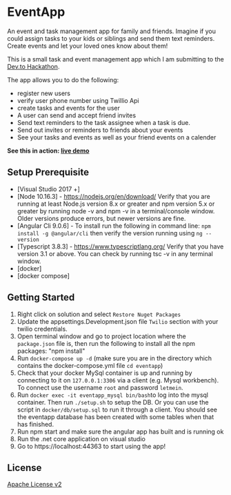 # EventApp
An event and task management app for family and friends. Imagine if you could assign tasks to your kids or siblings and send them text reminders. Create events and let your loved ones know about them!

This is a small task and event management app which I am submitting to the [Dev.to Hackathon](https://dev.to/devteam/announcing-the-twilio-hackathon-on-dev-2lh8).

The app allows you to do the following:
- register new users
- verify user phone number using Twillio Api
- create tasks and events for the user
- A user can send and accept friend invites
- Send text reminders to the task assignee when a task is due.
- Send out invites or reminders to friends about your events 
- See your tasks and events as well as your friend events on a calender

**See this in action: [live demo](https://eventapplication.azurewebsites.net/authentication/login)**

## Setup Prerequisite 

- [Visual Studio 2017 +]
- [Node 10.16.3] - https://nodejs.org/en/download/ 
Verify that you are running at least Node.js version 8.x or greater and npm version 5.x or greater by running node -v and npm -v in a terminal/console window. Older versions produce errors, but newer versions are fine.
- [Angular Cli 9.0.6] - To install run the following in command line: `npm install -g @angular/cli` then verify the version running using `ng --version`
- [Typescript 3.8.3] - https://www.typescriptlang.org/ Verify that you have version 3.1 or above. You can check by running tsc -v in any terminal window.
- [docker]
- [docker compose]

## Getting Started

1. Right click on solution and select `Restore Nuget Packages`
2. Update the appsettings.Development.json file `Twilio` section with your twilio credentials.
3. Open terminal window and go to project location where the `package.json` file is, then run the following to install all the npm packages: "npm install"
4. Run `docker-compose up -d` (make sure you are in the directory which contains the docker-compose.yml file `cd eventapp`)
5. Check that your docker MySql container is up and running by connecting to it on `127.0.0.1:3306` via a client (e.g. Mysql workbench). To connect use the username `root` and password `letmein`. 
6. Run `docker exec -it eventapp_mysql bin/bash`to log into the mysql container. Then run `./setup.sh` to setup the DB. Or you can use the script in `docker/db/setup.sql` to run it through a client. You should see the eventapp database has been created with some tables when that has finished.
7. Run npm start and make sure the angular app has built and is running ok
8. Run the .net core application on visual studio
9. Go to https://localhost:44363 to start using the app!

## License

[Apache License v2](http://www.apache.org/licenses/)
